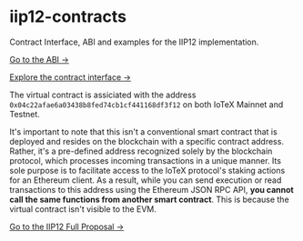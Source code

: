 # iip12-contracts
Contract Interface, ABI and examples for the IIP12 implementation.

[Go to the ABI →](https://github.com/simonerom/iip12-contracts/blob/learn/abi/NativeStaking.abi)

[Explore the contract interface →](https://github.com/simonerom/iip12-contracts/blob/learn/interface/NativeStaking.sol)

The virtual contract is assiciated with the address `0x04c22afae6a03438b8fed74cb1cf441168df3f12` on both IoTeX Mainnet and Testnet.

It's important to note that this isn't a conventional smart contract that is deployed and resides on the blockchain with a specific contract address. Rather, it's a pre-defined address recognized solely by the blockchain protocol, which processes incoming transactions in a unique manner. Its sole purpose is to facilitate access to the IoTeX protocol's staking actions for an Ethereum client. As a result, while you can send execution or read transactions to this address using the Ethereum JSON RPC API, **you cannot call the same functions from another smart contract**. This is because the virtual contract isn't visible to the EVM.

[Go to the IIP12 Full Proposal →](https://github.com/iotexproject/iips/blob/master/iip-12.md)

